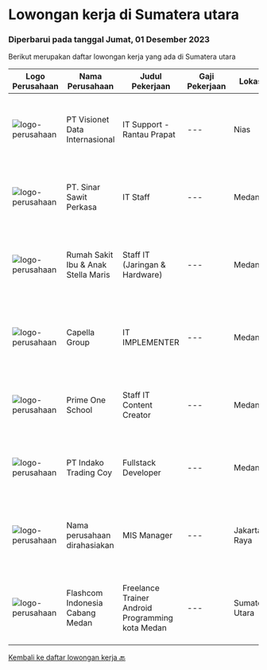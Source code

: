 
  # Lowongan kerja di Sumatera utara

  ### Diperbarui pada tanggal Jumat, 01 Desember 2023

  Berikut merupakan daftar lowongan kerja yang ada di Sumatera utara

  |Logo Perusahaan | Nama Perusahaan | Judul Pekerjaan | Gaji Pekerjaan | Lokasi | Deskripsi | Tanggal diunggah | Pranala |
  | -------------- | --------------- | --------------- | --------- | --------- | -------------- | ------- | ----------- |
  |![logo-perusahaan](https://image-service-cdn.seek.com.au/84d23b3586ee4efd70ea62878095fcc6b1639e33/ee4dce1061f3f616224767ad58cb2fc751b8d2dc)|PT Visionet Data Internasional|IT Support - Rantau Prapat|---|Nias|Tanggung Jawab Utama : Monitoring system, jaringan (server), desktop, dan network Melakukan troubleshooting jaringan, hardware dan software Maintain...|Minggu, 12 November 2023|https://www.jobstreet.co.id/id/job/it-support-rantau-prapat-4526167?token=0~be6a1a93-8e66-46b5-b7c8-456c381a27ec&sectionRank=1&jobId=jobstreet-id-job-4526167|
|![logo-perusahaan](https://i.ibb.co/sqvTCh9/112815900-stock-vector-no-image-available-icon-flat-vector.webp)|PT. Sinar Sawit Perkasa|IT Staff|---|Medan|·    Pengalaman Minimal 2 tahun dibilang yang sama ·    Min D3 Teknik Komputer/Informatika ·    Memiliki pemahaman dan keterampilan dalam hal...|Kamis, 09 November 2023|https://www.jobstreet.co.id/id/job/it-staff-4524673?token=0~be6a1a93-8e66-46b5-b7c8-456c381a27ec&sectionRank=2&jobId=jobstreet-id-job-4524673|
|![logo-perusahaan](https://image-service-cdn.seek.com.au/28721c1ec6524aa5c6e2b125b2697cbdff6cd3b9/ee4dce1061f3f616224767ad58cb2fc751b8d2dc)|Rumah Sakit Ibu & Anak Stella Maris|Staff IT (Jaringan & Hardware)|---|Medan|Minimal pendidikan D3 Komputer/Teknik Informatika/Sistem Informasi Pengalaman/Freshhgraduate (dipertimbangkan) Memahami Topologi Jaringan (VLAN,...|Rabu, 08 November 2023|https://www.jobstreet.co.id/id/job/staff-it-jaringan-hardware-4523249?token=0~be6a1a93-8e66-46b5-b7c8-456c381a27ec&sectionRank=3&jobId=jobstreet-id-job-4523249|
|![logo-perusahaan](https://image-service-cdn.seek.com.au/54563f333cfb0de80b66c6f81950fb5e0834c74e/ee4dce1061f3f616224767ad58cb2fc751b8d2dc)|Capella Group|IT IMPLEMENTER|---|Medan|Kualifikasi : Maks. berusia 35 tahun. Pendidikan min. S1 Teknik Informatika / Sistem Informasi. Berpengalaman di bidang terkait. Memiliki kepribadian...|Jumat, 10 November 2023|https://www.jobstreet.co.id/id/job/it-implementer-4524889?token=0~be6a1a93-8e66-46b5-b7c8-456c381a27ec&sectionRank=4&jobId=jobstreet-id-job-4524889|
|![logo-perusahaan](https://i.ibb.co/sqvTCh9/112815900-stock-vector-no-image-available-icon-flat-vector.webp)|Prime One School|Staff IT Content Creator|---|Medan|Calling All Creative Minds: Criteria for School Content Creator RoleAre you passionate about telling the story of our school through captivating...|Rabu, 08 November 2023|https://www.jobstreet.co.id/id/job/staff-it-content-creator-4522289?token=0~be6a1a93-8e66-46b5-b7c8-456c381a27ec&sectionRank=5&jobId=jobstreet-id-job-4522289|
|![logo-perusahaan](https://image-service-cdn.seek.com.au/4ce418b576796ca0e81bfa92adb457f9db10e80e/ee4dce1061f3f616224767ad58cb2fc751b8d2dc)|PT Indako Trading Coy|Fullstack Developer|---|Medan|Kualifikasi: Berusia 20 - 35 tahun Pendidikan minimal S1 disiplin ilmu komputer (Teknik Informatika, Sistem Informasi, dsb) Memiliki pengalaman...|Senin, 06 November 2023|https://www.jobstreet.co.id/id/job/fullstack-developer-4519822?token=0~be6a1a93-8e66-46b5-b7c8-456c381a27ec&sectionRank=6&jobId=jobstreet-id-job-4519822|
|![logo-perusahaan](https://i.ibb.co/sqvTCh9/112815900-stock-vector-no-image-available-icon-flat-vector.webp)|Nama perusahaan dirahasiakan|MIS Manager|---|Jakarta Raya|Pendidikan minimal S1 segala jurusan Minimal memiliki 1 tahun pengalaman kerja di bidang yang sama Memiliki pengetahuan mengenai PHP dan bahasa...|Kamis, 02 November 2023|https://www.jobstreet.co.id/id/job/mis-manager-4517533?token=0~be6a1a93-8e66-46b5-b7c8-456c381a27ec&sectionRank=7&jobId=jobstreet-id-job-4517533|
|![logo-perusahaan](https://i.ibb.co/sqvTCh9/112815900-stock-vector-no-image-available-icon-flat-vector.webp)|Flashcom Indonesia Cabang Medan|Freelance Trainer Android Programming kota Medan|---|Sumatera Utara|- Pendidikan minimal S1- Punya pengalaman di bidang tsb- Cekatan dalam bekerja   Jobdesk- Menguasai Java android programming, android studio &amp;...|Senin, 06 November 2023|https://www.jobstreet.co.id/id/job/freelance-trainer-android-programming-kota-medan-1037347062?token=0~be6a1a93-8e66-46b5-b7c8-456c381a27ec&sectionRank=8&jobId=jobstreet-id-job-1037347062|


  [Kembali ke daftar lowongan kerja 🔙](../README.md#daftar-lowongan-kerja)
  